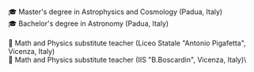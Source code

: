 🎓 Master's degree in Astrophysics and Cosmology (Padua, Italy) \
🎓 Bachelor's degree in Astronomy (Padua, Italy)\
\
💼 Math and Physics substitute teacher (Liceo Statale "Antonio Pigafetta", Vicenza, Italy)\
💼 Math and Physics substitute teacher (IIS "B.Boscardin", Vicenza, Italy)\
